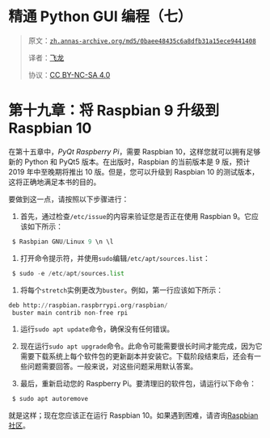 # 精通 Python GUI 编程（七）

> 原文：[`zh.annas-archive.org/md5/0baee48435c6a8dfb31a15ece9441408`](https://zh.annas-archive.org/md5/0baee48435c6a8dfb31a15ece9441408)
> 
> 译者：[飞龙](https://github.com/wizardforcel)
> 
> 协议：[CC BY-NC-SA 4.0](http://creativecommons.org/licenses/by-nc-sa/4.0/)

# 第十九章：将 Raspbian 9 升级到 Raspbian 10

在第十五章中，*PyQt Raspberry Pi*，需要 Raspbian 10，这样您就可以拥有足够新的 Python 和 PyQt5 版本。在出版时，Raspbian 的当前版本是 9 版，预计 2019 年中至晚期将推出 10 版。但是，您可以升级到 Raspbian 10 的测试版本，这将正确地满足本书的目的。

要做到这一点，请按照以下步骤进行：

1.  首先，通过检查`/etc/issue`的内容来验证您是否正在使用 Raspbian 9。它应该如下所示：

```py
 $ Rasbpian GNU/Linux 9 \n \l
```

1.  打开命令提示符，并使用`sudo`编辑`/etc/apt/sources.list`：

```py
 $ sudo -e /etc/apt/sources.list
```

1.  将每个`stretch`实例更改为`buster`。例如，第一行应该如下所示：

```py
deb http://raspbian.raspbrrypi.org/raspbian/
 buster main contrib non-free rpi
```

1.  运行`sudo apt update`命令，确保没有任何错误。

1.  现在运行`sudo apt upgrade`命令。此命令可能需要很长时间才能完成，因为它需要下载系统上每个软件包的更新副本并安装它。下载阶段结束后，还会有一些问题需要回答。一般来说，对这些问题采用默认答案。

1.  最后，重新启动您的 Raspberry Pi。要清理旧的软件包，请运行以下命令：

```py
 $ sudo apt autoremove
```

就是这样；现在您应该正在运行 Raspbian 10。如果遇到困难，请咨询[Raspbian 社区](https://www.raspberrypi.org/forums/)。
